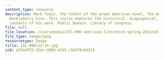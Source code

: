 ```yaml
---
content_type: resource
description: Mark Twain, the father of the great American novel, The Adventures of
  Huckleberry Finn. This course explores the historical, biographical, and literary
  contexts of his work. Public Domain. Library of Congress.
file: null
file_location: /coursemedia/21l-006-american-literature-spring-2013/e37edf2532dc46694745c18370c6d213_21L-006s13-th.jpg
file_type: image/jpeg
resourcetype: Image
title: 21L-006s13-th.jpg
uid: e37edf25-32dc-4669-4745-c18370c6d213
---
```

